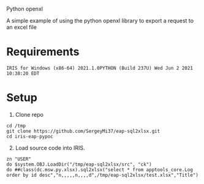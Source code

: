 Python openxl

A simple example of using the python openxl library to export a request to an excel file

# Requirements
`IRIS for Windows (x86-64) 2021.1.0PYTHON (Build 237U) Wed Jun 2 2021 10:38:20 EDT`

# Setup
1. Clone repo
```
cd /tmp
git clone https://github.com/SergeyMi37/eap-sql2xlsx.git
cd iris-eap-pypoc
```

2. Load source code into IRIS.
```
zn "USER"
do $system.OBJ.LoadDir("/tmp/eap-sql2xlsx/src", "ck")
do ##class(dc.msw.py.xlsx).sql2xlsx("select * from apptools_core.Log order by id desc","n,,,,,n,,,,d",/tmp/eap-sql2xlsx/test.xlsx","Title")
```

